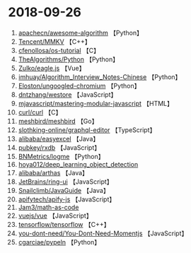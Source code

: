 # 2018-09-26

1. [apachecn/awesome-algorithm](https://github.com/apachecn/awesome-algorithm) 【Python】
2. [Tencent/MMKV](https://github.com/Tencent/MMKV) 【C++】
3. [cfenollosa/os-tutorial](https://github.com/cfenollosa/os-tutorial) 【C】
4. [TheAlgorithms/Python](https://github.com/TheAlgorithms/Python) 【Python】
5. [Zulko/eagle.js](https://github.com/Zulko/eagle.js) 【Vue】
6. [imhuay/Algorithm_Interview_Notes-Chinese](https://github.com/imhuay/Algorithm_Interview_Notes-Chinese) 【Python】
7. [Eloston/ungoogled-chromium](https://github.com/Eloston/ungoogled-chromium) 【Python】
8. [dntzhang/westore](https://github.com/dntzhang/westore) 【JavaScript】
9. [mjavascript/mastering-modular-javascript](https://github.com/mjavascript/mastering-modular-javascript) 【HTML】
10. [curl/curl](https://github.com/curl/curl) 【C】
11. [meshbird/meshbird](https://github.com/meshbird/meshbird) 【Go】
12. [slothking-online/graphql-editor](https://github.com/slothking-online/graphql-editor) 【TypeScript】
13. [alibaba/easyexcel](https://github.com/alibaba/easyexcel) 【Java】
14. [pubkey/rxdb](https://github.com/pubkey/rxdb) 【JavaScript】
15. [BNMetrics/logme](https://github.com/BNMetrics/logme) 【Python】
16. [hoya012/deep_learning_object_detection](https://github.com/hoya012/deep_learning_object_detection) 
17. [alibaba/arthas](https://github.com/alibaba/arthas) 【Java】
18. [JetBrains/ring-ui](https://github.com/JetBrains/ring-ui) 【JavaScript】
19. [Snailclimb/JavaGuide](https://github.com/Snailclimb/JavaGuide) 【Java】
20. [apifytech/apify-js](https://github.com/apifytech/apify-js) 【JavaScript】
21. [Jam3/math-as-code](https://github.com/Jam3/math-as-code) 
22. [vuejs/vue](https://github.com/vuejs/vue) 【JavaScript】
23. [tensorflow/tensorflow](https://github.com/tensorflow/tensorflow) 【C++】
24. [you-dont-need/You-Dont-Need-Momentjs](https://github.com/you-dont-need/You-Dont-Need-Momentjs) 【JavaScript】
25. [cgarciae/pypeln](https://github.com/cgarciae/pypeln) 【Python】
